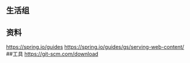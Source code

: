 ## 生活组

## 资料
https://spring.io/guides
https://spring.io/guides/gs/serving-web-content/
##工具
https://git-scm.com/download